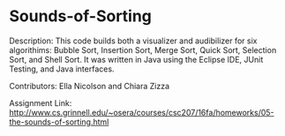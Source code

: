 # Sounds-of-Sorting

Description: This code builds both a visualizer and audibilizer for six algorithims: Bubble Sort, Insertion Sort, Merge Sort, Quick Sort, Selection Sort, and Shell Sort. It was written in Java using the Eclipse IDE, JUnit Testing, and Java interfaces.

Contributors: Ella Nicolson and Chiara Zizza

Assignment Link: http://www.cs.grinnell.edu/~osera/courses/csc207/16fa/homeworks/05-the-sounds-of-sorting.html
